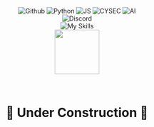 <div align="center">

  ![Github](https://img.shields.io/badge/github-030303.svg?style=for-the-badge&logo=github&logoColor=ff69b4)
  ![Python](https://img.shields.io/badge/python-030303.svg?style=for-the-badge&logo=python&logoColor=ff69b4)
  ![JS](https://img.shields.io/badge/javascript-030303.svg?style=for-the-badge&logo=javascript&logoColor=ff69b4)
  ![CYSEC](https://img.shields.io/badge/cyber_security-030303.svg?style=for-the-badge&logo=tryhackme&logoColor=ff69b4)
  ![AI](https://img.shields.io/badge/ai_research-030303.svg?style=for-the-badge&logo=openai&logoColor=ff69b4)<br>
  ![Discord](https://img.shields.io/badge/discord-hodd-030303.svg?style=for-the-badge&logo=discord&logoColor=ff69b4)<br>
  ![My Skills](https://skillicons.dev/icons?i=js,html,css,python,sh)
  <br>
  <img src="https://i.postimg.cc/NfJ7VXjn/lucy-lucyna.gif" width=100 height=100>
</div>  
<br>
<div align="center">
  <h1> 🚧 Under Construction 🚧 </h1>
</div>

 


<div align="center">

<br><br>

</div>
